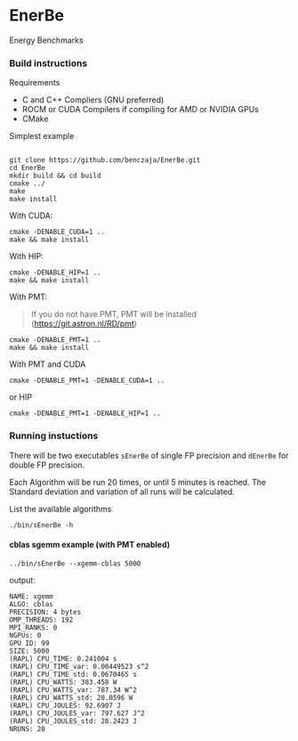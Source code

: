 # EnerBe
Energy Benchmarks


### Build instructions

Requirements
- C and C++ Compliers (GNU preferred)
- ROCM or CUDA Compilers if compiling for AMD or NVIDIA GPUs
- CMake

Simplest example
```

git clone https://github.com/benczaja/EnerBe.git
cd EnerBe
mkdir build && cd build
cmake ../
make 
make install
```

With CUDA:
```
cmake -DENABLE_CUDA=1 ..
make && make install
```
With HIP:
```
cmake -DENABLE_HIP=1 ..
make && make install
```
With PMT:
> If you do not have PMT, PMT will be installed (https://git.astron.nl/RD/pmt)
```
cmake -DENABLE_PMT=1 ..
make && make install
```
With PMT and CUDA 
```
cmake -DENABLE_PMT=1 -DENABLE_CUDA=1 ..
```
or HIP
```
cmake -DENABLE_PMT=1 -DENABLE_HIP=1 ..
```

### Running instuctions

There will be two executables `sEnerBe` of single FP precision and `dEnerBe` for double FP precision.

Each Algorithm will be run 20 times, or until 5 minutes is reached. The Standard deviation and variation of all runs will be calculated.

List the available algorithms
```
./bin/sEnerBe -h
```
#### cblas sgemm example (with PMT enabled)

```
../bin/sEnerBe --xgemm-cblas 5000
```
output:
```
NAME: xgemm
ALGO: cblas
PRECISION: 4 bytes
OMP_THREADS: 192
MPI_RANKS: 0
NGPUs: 0
GPU ID: 99
SIZE: 5000
(RAPL) CPU_TIME: 0.241004 s
(RAPL) CPU_TIME_var: 0.00449523 s^2
(RAPL) CPU_TIME_std: 0.0670465 s
(RAPL) CPU_WATTS: 383.458 W
(RAPL) CPU_WATTS_var: 787.34 W^2
(RAPL) CPU_WATTS_std: 28.0596 W
(RAPL) CPU_JOULES: 92.6907 J
(RAPL) CPU_JOULES_var: 797.627 J^2
(RAPL) CPU_JOULES_std: 28.2423 J
NRUNS: 20
```



